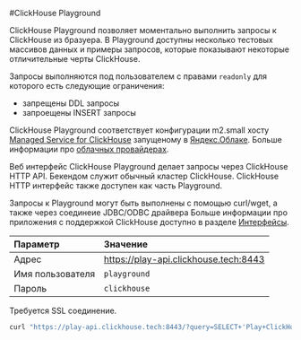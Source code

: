 #ClickHouse Playground

ClickHouse Playground позволяет моментально выполнить запросы к ClickHouse из бразуера.
В Playground доступны несколько тестовых массивов данных и примеры запросов, которые показывают некоторые отличительные черты ClickHouse.

Запросы выполняются под пользователем с правами `readonly` для которого есть следующие ограничения:
- запрещены DDL запросы
- запроещены INSERT запросы

ClickHouse Playground соответствует конфигурации m2.small хосту
[Managed Service for ClickHouse](https://cloud.yandex.com/services/managed-clickhouse)
запущеному в [Яндекс.Облаке](https://cloud.yandex.com/).
Больше информации про [облачных провайдерах](../commercial/cloud.md).

Веб интерфейс ClickHouse Playground делает запросы через ClickHouse HTTP API.
Бекендом служит обычный кластер ClickHouse.
ClickHouse HTTP интерфейс также доступен как часть Playground.

Запросы к Playground могут быть выполнены с помощью curl/wget, а также через соединеие JDBC/ODBC драйвера
Больше информации про приложения с поддержкой ClickHouse доступно в разделе [Интерфейсы](../interfaces/index.md).

| Параметр | Значение |  
|:----------|:-------------|
| Адрес| https://play-api.clickhouse.tech:8443 |
| Имя пользователя  | `playground`  |
| Пароль  | `clickhouse`  |

Требуется SSL соединение.

```bash
curl "https://play-api.clickhouse.tech:8443/?query=SELECT+'Play+ClickHouse!';&user=playground&password=clickhouse&database=datasets"
```

